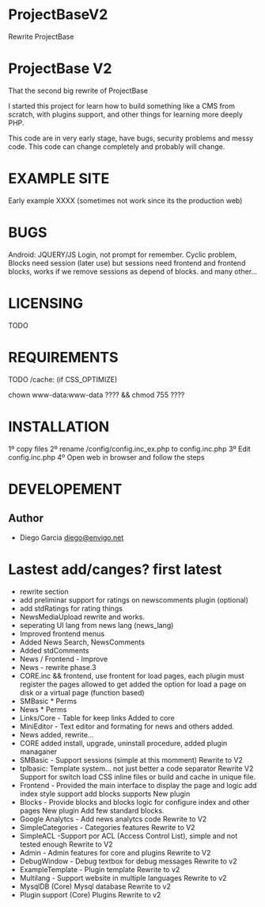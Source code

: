 # ProjectBaseV2

Rewrite ProjectBase



ProjectBase V2
===========

That the second big rewrite of ProjectBase

I started this project for learn how to build something like a CMS from scratch, with plugins support, and other things for learning
more deeply PHP.

This code are in very early stage, have bugs, security problems and messy code. This code can change completely and probably will change. 

EXAMPLE SITE
============
Early example XXXX (sometimes not work since its the production web)

BUGS
=========
Android: JQUERY/JS Login, not prompt for remember.
Cyclic problem, Blocks need session (later use) but sessions need frontend and frontend blocks, works if we remove sessions as depend of blocks.
and many other...

LICENSING
=========
TODO

REQUIREMENTS
============
TODO
/cache: (if CSS_OPTIMIZE)

chown www-data:www-data ???? && chmod 755 ????

INSTALLATION
============
1º copy files
2º rename /config/config.inc_ex.php to config.inc.php
3º Edit config.inc.php
4º Open web in browser and follow the steps

DEVELOPEMENT
============

Author
------

* Diego Garcia <diego@envigo.net>

Lastest add/canges? first latest
================================
* rewrite section
* add preliminar support for ratings on newscomments plugin (optional)
* add stdRatings for rating things
* NewsMediaUpload rewrite and works.
* seperating UI lang from news lang (news_lang)
* Improved frontend menus
* Added News Search, NewsComments
* Added stdComments
* News / Frontend - Improve
* News - rewrite phase.3
* CORE.inc && frontend, 
use frontent for load pages, each plugin must register the pages allowed to get
added the option for load a page on disk or a virtual page (function based)
* SMBasic * Perms
* News * Perms
* Links/Core - Table for keep links
  Added to core
* MiniEditor - Text editor and formating for news and others
  added.
* News
  added, rewrite...
* CORE
  added install, upgrade, uninstall procedure, 
  added plugin managaner
* SMBasic - Support sessions (simple at this momment)
  Rewrite to V2  
* tplbasic: Template system... not just better a code separator
   Rewrite V2
   Support for switch load CSS inline files or build and cache in unique file.
* Frontend - Provided the main interface to display the page and logic
  add index style support
  add blocks supports
  New plugin 
* Blocks - Provide blocks and blocks logic for configure index and other pages
  New plugin
  Add few standard blocks.
* Google Analytcs - Add news analytcs code 
  Rewrite to V2    
* SimpleCategories -   Categories features
  Rewrite to V2
* SimpleACL -Support por ACL (Access Control List), simple and not tested enough
  Rewrite to V2
* Admin - Admin features for  core and plugins
  Rewrite to V2
* DebugWindow - Debug textbox for debug messages
  Rewrite to v2
* ExampleTemplate - Plugin template
  Rewrite to v2
* Multilang  - Support website in multiple languages
  Rewrite to v2
* MysqlDB (Core) Mysql database 
  Rewrite to v2
* Plugin support (Core) Plugins
  Rewrite to v2

  